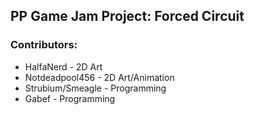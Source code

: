 ## PP Game Jam Project: Forced Circuit

### Contributors:
* HalfaNerd - 2D Art
* Notdeadpool456 - 2D Art/Animation
* Strubium/Smeagle - Programming
* Gabef - Programming
